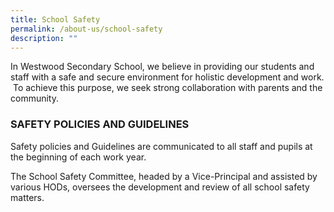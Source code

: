 ```yaml
---
title: School Safety
permalink: /about-us/school-safety
description: ""
---
```

In Westwood Secondary School, we believe in providing our students and staff with a safe and secure environment for holistic development and work.  To achieve this purpose, we seek strong collaboration with parents and the community.  

  

### SAFETY POLICIES AND GUIDELINES

Safety policies and Guidelines are communicated to all staff and pupils at the beginning of each work year.

  

The School Safety Committee, headed by a Vice-Principal and assisted by various HODs, oversees the development and review of all school safety matters.